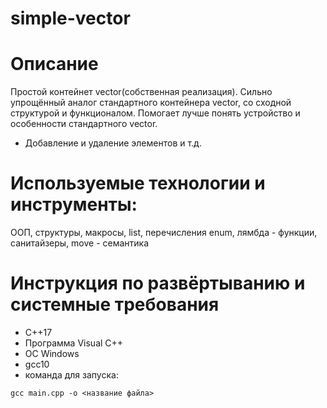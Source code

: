 # simple-vector

# Описание 
Простой контейнет vector(собственная реализация). Сильно упрощённый аналог стандартного контейнера vector, со сходной структурой и функционалом. Помогает лучше понять устройство и особенности стандартного vector.
* Добавление и удаление элементов и т.д.

# Используемые технологии и инструменты:
ООП, структуры, макросы, list, перечисления enum, лямбда - функции, санитайзеры, move - семантика

# Инструкция по развёртыванию и системные требования
* С++17
* Программа Visual C++ 
* ОС Windows 
* gcc10
* команда для запуска:
```
gcc main.cpp -o <название файла>
```

